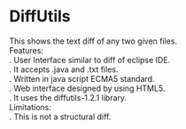 DiffUtils
=========
This shows the text diff of any two given files.<br>
Features:<br>
  . User Interface similar to diff of eclipse IDE.<br>
  . It accepts .java and .txt files.<br>
  . Written in java script ECMA5 standard.<br>
  . Web interface designed by using HTML5.<br>
  . It uses the diffutils-1.2.1 library.<br>
Limitations:<br>
  . This is not a structural diff.
